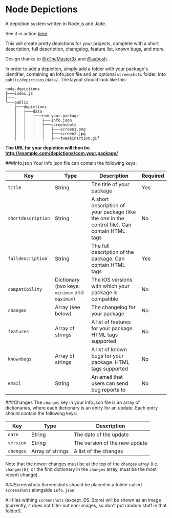 # Node Depictions
A depiction system written in Node.js and Jade.

See it in action [here](http://nodedepictions.milodarling.me/depictions/com.elijahandandrew.reachapp/).

This will create pretty depictions for your projects, complete with a short description, full description, changelog, feature list, known bugs, and more.

Design thanks to [@xTheMaster3x](https://github.com/xTheMaster3x) and [@aabosh](https://github.com/aabosh).

In order to add a depiction, simply add a folder with your package's identifier, containing an Info.json file and an optional `screenshots` folder, into `public/depictions/data/`. The layout should look like this:

```
node-depictions
├───index.js
├───...    
└───public
	├───depictions
    │   ├───data
    │   │   ├───com.your.package
    │   │   │   ├───Info.json
    │   │   │   ├───screenshots
    │   │   │   │   ├───screen1.png
    │   │   │   │   ├───screen2.jpg
    │   │   │   │   ├───tweakinaction.gif
```

**The URL for your depiction will then be http://example.com/depictions/com.your.package/**

###Info.json
Your Info.json file can contain the following keys:

| Key | Type | Description | Required |
| ------ | ------ | ------ | ------ |
|  `title`  |  String  |   The title of your package  | Yes |
|  `shortdescription`  |  String  |   A short description of your package (like the one in the control file). Can contain HTML tags | No |
|  `fulldescription`  |  String  |   The full description of the package. Can contain HTML tags | Yes |
| `compatibility` | Dictionary (two keys: `minimum` and `maximum`) | The iOS versions with which your package is compatible | No |
| `changes` | Array (see below) | The changelog for your package | No |
| `features` | Array of strings | A list of features for your package. HTML tags supported | No |
| `knownbugs` | Array of strings | A list of known bugs for your package. HTML tags supported | No |
| `email` | String | An email that users can send bug reports to | No |

###Changes
The `changes` key in your Info.json file is an array of dictionaries, where each dictionary is an entry for an update. Each entry should contain the following keys:

| Key | Type | Description |
| ------ | ------ | ------ |
|  `date`  |  String  |   The date of the update  |
| `version` | String | The version of the new update |
| `changes` | Array of strings | A list of the changes |

Note that the newer changes must be at the top of the `changes` array (i.e. `changes[0]`, or the first dictionary in the `changes` array, must be the most recent change).

###Screenshots
Screenshots should be placed in a folder called `screenshots` alongside `Info.json`

All files withing `screenshots` (except .DS_Store) will be shown as an image (currently, it does not filter out non-images, so don't put random stuff in that folder!).